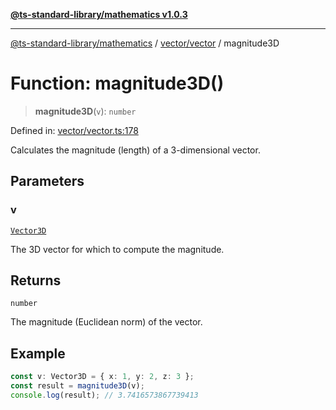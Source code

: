 [**@ts-standard-library/mathematics v1.0.3**](../../../README.md)

***

[@ts-standard-library/mathematics](../../../README.md) / [vector/vector](../README.md) / magnitude3D

# Function: magnitude3D()

> **magnitude3D**(`v`): `number`

Defined in: [vector/vector.ts:178](https://github.com/gabaudette/ts-stdlib/blob/be448e6a9d9c20c6c2f27f6550ce4e65fc8c9b89/packages/mathematics/src/vector/vector.ts#L178)

Calculates the magnitude (length) of a 3-dimensional vector.

## Parameters

### v

[`Vector3D`](../type-aliases/Vector3D.md)

The 3D vector for which to compute the magnitude.

## Returns

`number`

The magnitude (Euclidean norm) of the vector.

## Example

```ts
const v: Vector3D = { x: 1, y: 2, z: 3 };
const result = magnitude3D(v);
console.log(result); // 3.7416573867739413
```
